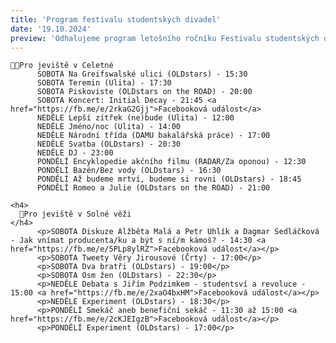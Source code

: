 ```yaml
---
title: 'Program festivalu studentských divadel'
date: '19.10.2024'
preview: 'Odhalujeme program letošního ročníku Festivalu studentských divadel v Divadle v Celetné a Solné věži. Na co se můžete těšit?'
---
```

    👮🏻Pro jeviště v Celetné
          SOBOTA Na Greifswalské ulici (OLDstars) - 15:30  
          SOBOTA Teremin (Ulita) - 17:30  
          SOBOTA Piskoviste (OLDstars on the ROAD) - 20:00  
          SOBOTA Koncert: Initial Decay - 21:45 <a href="https://fb.me/e/2rkaG2Gjj">Facebooková událost</a>  
          NEDĚLE Lepší zítřek (ne)bude (Ulita) - 12:00  
          NEDĚLE Jméno/noc (Ulita) - 14:00  
          NEDĚLE Národní třída (DAMU bakalářská práce) - 17:00  
          NEDĚLE Svatba (OLDstars) - 20:30  
          NEDĚLE DJ - 23:00  
          PONDĚLÍ Encyklopedie akčního filmu (RADAR/Za oponou) - 12:30  
          PONDĚLÍ Bazén/Bez vody (OLDstars) - 16:30  
          PONDĚLÍ Až budeme mrtví, budeme si rovni (OLDstars) - 18:45  
          PONDĚLÍ Romeo a Julie (OLDstars on the ROAD) - 21:00  
     
    <h4>
      🧂Pro jeviště v Solné věži
    </h4>  
          <p>SOBOTA Diskuze Alžběta Malá a Petr Uhlík a Dagmar Sedláčková - Jak vnímat producenta/ku a být s ní/m kámoš? - 14:30 <a href="https://fb.me/e/5PLp8ylRZ">Facebooková událost</a></p>
          <p>SOBOTA Tweety Věry Jirousové (Črty) - 17:00</p>
          <p>SOBOTA Dva bratři (OLDstars) - 19:00</p>
          <p>SOBOTA Osm žen (OLDstars) - 22:30</p>
          <p>NEDĚLE Debata s Jiřím Podzimkem - studentsví a revoluce - 15:00 <a href="https://fb.me/e/2xaO4bxHM">Facebooková událost</a></p>
          <p>NEDĚLE Experiment (OLDstars) - 18:30</p>
          <p>PONDĚLÍ Smekáč aneb benefiční sekáč - 11:30 až 15:00 <a href="https://fb.me/e/2cKJEIgzB">Facebooková událost</a></p>
          <p>PONDĚLÍ Experiment (OLDstars) - 17:00</p>
